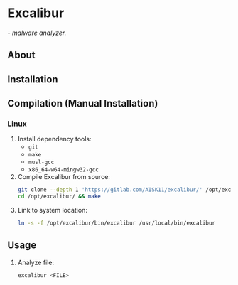 # Excalibur

*- malware analyzer.*

## About

## Installation

## Compilation (Manual Installation)

### Linux

1. Install dependency tools:
    - `git`
    - `make`
    - `musl-gcc`
    - `x86_64-w64-mingw32-gcc`
1. Compile Excalibur from source:
    ```sh
    git clone --depth 1 'https://gitlab.com/AISK11/excalibur/' /opt/excalibur/
    cd /opt/excalibur/ && make
    ```
1. Link to system location:
    ```sh
    ln -s -f /opt/excalibur/bin/excalibur /usr/local/bin/excalibur
    ```

## Usage

1. Analyze file:
    ```sh
    excalibur <FILE>
    ```
